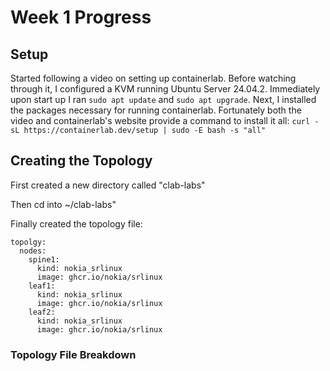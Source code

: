 # Week 1 Progress #
## Setup
Started following a video on setting up containerlab. Before watching through it, I configured a KVM running Ubuntu Server 24.04.2. Immediately upon start up I ran `sudo apt update` and `sudo apt upgrade`. Next, I installed the packages necessary for running containerlab. Fortunately both the video and containerlab's website provide a command to install it all: `curl -sL https://containerlab.dev/setup | sudo -E bash -s "all"`

## Creating the Topology
First created a new directory called "clab-labs"

Then cd into ~/clab-labs"

Finally created the topology file:

```
topolgy:
  nodes:
    spine1:
      kind: nokia_srlinux
      image: ghcr.io/nokia/srlinux
    leaf1:
      kind: nokia_srlinux
      image: ghcr.io/nokia/srlinux
    leaf2:
      kind: nokia_srlinux
      image: ghcr.io/nokia/srlinux
```
### Topology File Breakdown
